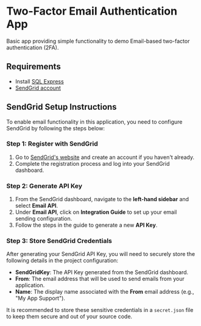 # Two-Factor Email Authentication App
Basic app providing simple functionality to demo Email-based two-factor authentication (2FA).

## Requirements
- Install [SQL Express](https://www.microsoft.com/en-us/download/details.aspx?id=101064)
- [SendGrid account](https://sendgrid.com/en-us)

## SendGrid Setup Instructions

To enable email functionality in this application, you need to configure SendGrid by following the steps below:

### Step 1: Register with SendGrid
1. Go to [SendGrid's website](https://sendgrid.com/en-us) and create an account if you haven't already.
2. Complete the registration process and log into your SendGrid dashboard.

### Step 2: Generate API Key
1. From the SendGrid dashboard, navigate to the **left-hand sidebar** and select **Email API**.
2. Under **Email API**, click on **Integration Guide** to set up your email sending configuration.
3. Follow the steps in the guide to generate a new **API Key**.

### Step 3: Store SendGrid Credentials
After generating your SendGrid API Key, you will need to securely store the following details in the project configuration:
- **SendGridKey**: The API Key generated from the SendGrid dashboard.
- **From**: The email address that will be used to send emails from your application.
- **Name**: The display name associated with the **From** email address (e.g., "My App Support").

It is recommended to store these sensitive credentials in a `secret.json` file to keep them secure and out of your source code.


